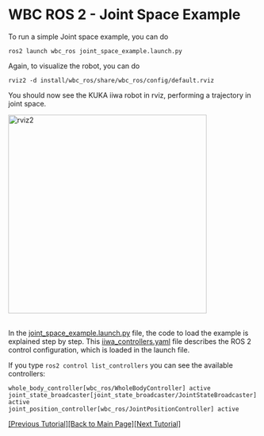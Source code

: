 # WBC ROS 2 - Joint Space Example

To run a simple Joint space example, you can do
```
ros2 launch wbc_ros joint_space_example.launch.py
```
Again, to visualize the robot, you can do 
```
rviz2 -d install/wbc_ros/share/wbc_ros/config/default.rviz
```
You should now see the KUKA iiwa robot in rviz, performing a trajectory in joint space. 

<img src="https://github.com/ARC-OPT/Documentation/assets/8993546/1be0a0a5-d2f4-469d-b792-c5b04b6ce361" alt="rviz2" width="400"/>
<br/>
<br/>

In the [joint_space_example.launch.py](https://github.com/ARC-OPT/wbc_ros/blob/main/launch/joint_space_example.launch.py) file, the code to load the example is explained step by step. This [iiwa_controllers.yaml](https://github.com/ARC-OPT/wbc_ros/blob/main/config/joint_space_example/iiwa_controllers.yaml) file describes the ROS 2 control configuration, which is loaded in the launch file. 

If you type `ros2 control list_controllers` you can see the available controllers: 
```!bash
whole_body_controller[wbc_ros/WholeBodyController] active    
joint_state_broadcaster[joint_state_broadcaster/JointStateBroadcaster] active    
joint_position_controller[wbc_ros/JointPositionController] active
```

[[Previous Tutorial]](https://arc-opt.github.io/Documentation/tutorials/ros2_cartesian_control.html)[[Back to Main Page]](https://arc-opt.github.io/Documentation)[[Next Tutorial]](https://arc-opt.github.io/Documentation/tutorials/ros2_nullspace_control.html)
